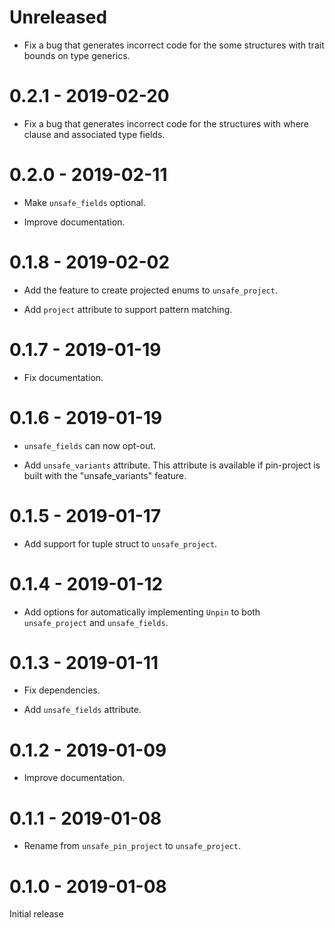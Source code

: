 # Unreleased

* Fix a bug that generates incorrect code for the some structures with trait bounds on type generics.

# 0.2.1 - 2019-02-20

* Fix a bug that generates incorrect code for the structures with where clause and associated type fields.

# 0.2.0 - 2019-02-11

* Make `unsafe_fields` optional.

* Improve documentation.

# 0.1.8 - 2019-02-02

* Add the feature to create projected enums to `unsafe_project`.

* Add `project` attribute to support pattern matching.

# 0.1.7 - 2019-01-19

* Fix documentation.

# 0.1.6 - 2019-01-19

* `unsafe_fields` can now opt-out.

* Add `unsafe_variants` attribute. This attribute is available if pin-project is built with the "unsafe_variants" feature.

# 0.1.5 - 2019-01-17

* Add support for tuple struct to `unsafe_project`.

# 0.1.4 - 2019-01-12

* Add options for automatically implementing `Unpin` to both `unsafe_project` and `unsafe_fields`.

# 0.1.3 - 2019-01-11

* Fix dependencies.

* Add `unsafe_fields` attribute.

# 0.1.2 - 2019-01-09

* Improve documentation.

# 0.1.1 - 2019-01-08

* Rename from `unsafe_pin_project` to `unsafe_project`.

# 0.1.0 - 2019-01-08

Initial release
